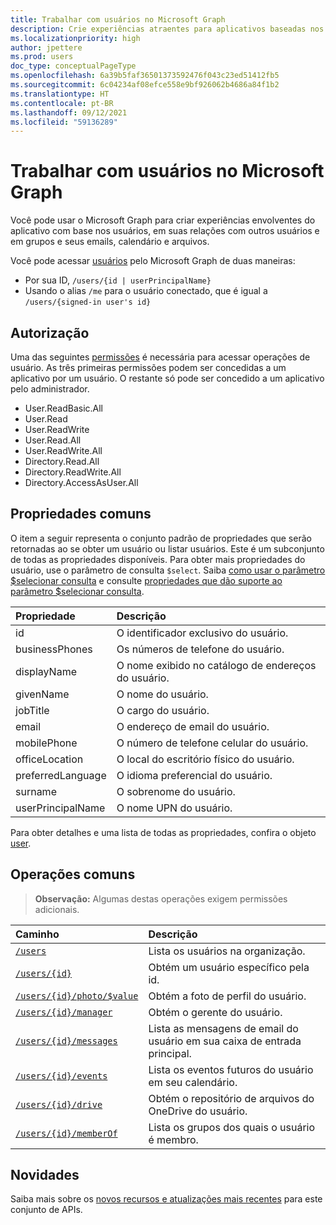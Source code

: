 ```yaml
---
title: Trabalhar com usuários no Microsoft Graph
description: Crie experiências atraentes para aplicativos baseadas nos usuários, suas relações com outros usuários e grupos, seus emails, calendários e arquivos.
ms.localizationpriority: high
author: jpettere
ms.prod: users
doc_type: conceptualPageType
ms.openlocfilehash: 6a39b5faf36501373592476f043c23ed51412fb5
ms.sourcegitcommit: 6c04234af08efce558e9bf926062b4686a84f1b2
ms.translationtype: HT
ms.contentlocale: pt-BR
ms.lasthandoff: 09/12/2021
ms.locfileid: "59136289"
---
```

# <a name="working-with-users-in-microsoft-graph"></a>Trabalhar com usuários no Microsoft Graph

Você pode usar o Microsoft Graph para criar experiências envolventes do aplicativo com base nos usuários, em suas relações com outros usuários e em grupos e seus emails, calendário e arquivos.

Você pode acessar [usuários](user.md) pelo Microsoft Graph de duas maneiras:

- Por sua ID, `/users/{id | userPrincipalName}`
- Usando o alias `/me` para o usuário conectado, que é igual a `/users/{signed-in user's id}`

## <a name="authorization"></a>Autorização

Uma das seguintes [permissões](/graph/permissions-reference) é necessária para acessar operações de usuário. As três primeiras permissões podem ser concedidas a um aplicativo por um usuário. O restante só pode ser concedido a um aplicativo pelo administrador.

- User.ReadBasic.All
- User.Read
- User.ReadWrite
- User.Read.All
- User.ReadWrite.All
- Directory.Read.All
- Directory.ReadWrite.All
- Directory.AccessAsUser.All

## <a name="common-properties"></a>Propriedades comuns

O item a seguir representa o conjunto padrão de propriedades que serão retornadas ao se obter um usuário ou listar usuários. Este é um subconjunto de todas as propriedades disponíveis. Para obter mais propriedades do usuário, use o parâmetro de consulta `$select`. Saiba [como usar o parâmetro $selecionar consulta](/graph/query-parameters#select-parameter) e consulte [propriedades que dão suporte ao parâmetro $selecionar consulta](../resources/user.md#properties).

|Propriedade |Descrição |
|:----------|:-------------|
|id | O identificador exclusivo do usuário.|
|businessPhones | Os números de telefone do usuário.|
|displayName | O nome exibido no catálogo de endereços do usuário.|
|givenName| O nome do usuário. |
|jobTitle | O cargo do usuário.|
|email| O endereço de email do usuário. |
|mobilePhone | O número de telefone celular do usuário.|
|officeLocation | O local do escritório físico do usuário.|
|preferredLanguage | O idioma preferencial do usuário.|
|surname| O sobrenome do usuário. |
|userPrincipalName| O nome UPN do usuário. |

Para obter detalhes e uma lista de todas as propriedades, confira o objeto [user](user.md).

## <a name="common-operations"></a>Operações comuns

> **Observação:** Algumas destas operações exigem permissões adicionais.

| Caminho    | Descrição |
|:---------|:-------------|
|[`/users`](../api/user-list.md) | Lista os usuários na organização. |
|[`/users/{id}`](../api/user-get.md) | Obtém um usuário específico pela id. |
|[`/users/{id}/photo/$value`](../api/profilephoto-get.md)| Obtém a foto de perfil do usuário. |
|[`/users/{id}/manager`](../api/user-list-manager.md) | Obtém o gerente do usuário. |
|[`/users/{id}/messages`](../api/user-list-messages.md)| Lista as mensagens de email do usuário em sua caixa de entrada principal. |
|[`/users/{id}/events`](../api/user-list-events.md) | Lista os eventos futuros do usuário em seu calendário. |
|[`/users/{id}/drive`](../api/drive-get.md)| Obtém o repositório de arquivos do OneDrive do usuário. |
|[`/users/{id}/memberOf`](../api/user-list-memberof.md)| Lista os grupos dos quais o usuário é membro. |

## <a name="whats-new"></a>Novidades
Saiba mais sobre os [novos recursos e atualizações mais recentes](/graph/whats-new-overview) para este conjunto de APIs.
